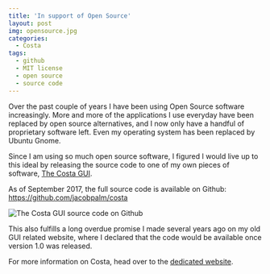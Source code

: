 ```yaml
---
title: 'In support of Open Source'
layout: post
img: opensource.jpg
categories:
  - Costa
tags:
  - github
  - MIT license
  - open source
  - source code
---
```

Over the past couple of years I have been using Open Source software increasingly. More and more of the applications I use everyday have been replaced by open source alternatives, and I now only have a handful of proprietary software left. Even my operating system has been replaced by Ubuntu Gnome.

Since I am using so much open source software, I figured I would live up to this ideal by releasing the source code to one of my own pieces of software, [The Costa GUI](https://costa.jacobpalm.dk).

As of September 2017, the full source code is available on Github: 
<https://github.com/jacobpalm/costa>


![The Costa GUI source code on Github]({{site.url}}/assets/img/costa_github_code.png)

This also fulfills a long overdue promise I made several years ago on my old GUI related website, where I declared that the code would be available once version 1.0 was released.

For more information on Costa, head over to the [dedicated website](https://costa.jacobpalm.dk).